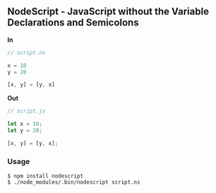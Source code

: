 ## NodeScript - JavaScript without the Variable Declarations and Semicolons

**In**

```js
// script.ns

x = 10
y = 20

[x, y] = [y, x]
```

**Out**

```js
// script.js

let x = 10;
let y = 20;

[x, y] = [y, x];
```
### Usage

```
$ npm install nodescript
$ ./node_modules/.bin/nodescript script.ns
```
